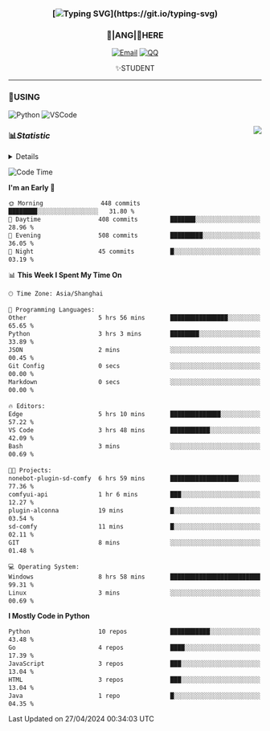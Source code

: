<div align="center">


### [![Typing SVG](https://readme-typing-svg.herokuapp.com?size=25&duration=2500&color=8C43EA&vCenter=true&width=200&height=40&lines=%F0%9F%8C%B1ANGJustinl%F0%9F%8C%B1+!)](https://git.io/typing-svg)


### 🥛|**ANG**|🥛HERE



[![Email](https://img.shields.io/badge/Email-ANGJustin@163.com-6A5ACD?style=flat-square&logoColor=fff)](mailto:ANGJustinl@163.com)
[![QQ](https://img.shields.io/badge/QQ-77139032-98FB98?style=flat-square&logoColor=fff)](https://qm.qq.com/cgi-bin/qm/qr?k=mcs-cON_aPNfc3hO8-H7lWJHDX-5nKr7&noverify=0)




✨STUDENT 

</div>

---

### 🎨USING

![Python](https://img.shields.io/badge/-Python-blue?style=flat-square&logo=Python&logoColor=fff)
![VSCode](https://img.shields.io/badge/-VSCode-blue?style=flat-square&logo=visualstudiocode&logoColor=fff)


<a href="#">
  <img align="right" src="https://github-readme-stats.vercel.app/api?username=ANGJustinl&count_private=true&show_icons=true&hide_border=true&bg_color=15,f2f7fd,E0EAFC" />
</a>




### 📊*Statistic* 

<details>

<p align="center">
   <img src="github-metrics.svg" alt="typing-svg">
</p>

[![Github activity graph](https://github-readme-activity-graph.angforever.top/graph?username=ANGJustinl&theme=dracula)](https://github.com/ANGJustinl/ANGJustinl)

</details>

<!--START_SECTION:waka-->
![Code Time](http://img.shields.io/badge/Code%20Time-37%20hrs%208%20mins-blue)

**I'm an Early 🐤** 

```text
🌞 Morning                448 commits         ████████░░░░░░░░░░░░░░░░░   31.80 % 
🌆 Daytime                408 commits         ███████░░░░░░░░░░░░░░░░░░   28.96 % 
🌃 Evening                508 commits         █████████░░░░░░░░░░░░░░░░   36.05 % 
🌙 Night                  45 commits          █░░░░░░░░░░░░░░░░░░░░░░░░   03.19 % 
```


📊 **This Week I Spent My Time On** 

```text
🕑︎ Time Zone: Asia/Shanghai

💬 Programming Languages: 
Other                    5 hrs 56 mins       ████████████████░░░░░░░░░   65.65 % 
Python                   3 hrs 3 mins        ████████░░░░░░░░░░░░░░░░░   33.89 % 
JSON                     2 mins              ░░░░░░░░░░░░░░░░░░░░░░░░░   00.45 % 
Git Config               0 secs              ░░░░░░░░░░░░░░░░░░░░░░░░░   00.00 % 
Markdown                 0 secs              ░░░░░░░░░░░░░░░░░░░░░░░░░   00.00 % 

🔥 Editors: 
Edge                     5 hrs 10 mins       ██████████████░░░░░░░░░░░   57.22 % 
VS Code                  3 hrs 48 mins       ███████████░░░░░░░░░░░░░░   42.09 % 
Bash                     3 mins              ░░░░░░░░░░░░░░░░░░░░░░░░░   00.69 % 

🐱‍💻 Projects: 
nonebot-plugin-sd-comfy  6 hrs 59 mins       ███████████████████░░░░░░   77.36 % 
comfyui-api              1 hr 6 mins         ███░░░░░░░░░░░░░░░░░░░░░░   12.27 % 
plugin-alconna           19 mins             █░░░░░░░░░░░░░░░░░░░░░░░░   03.54 % 
sd-comfy                 11 mins             █░░░░░░░░░░░░░░░░░░░░░░░░   02.11 % 
GIT                      8 mins              ░░░░░░░░░░░░░░░░░░░░░░░░░   01.48 % 

💻 Operating System: 
Windows                  8 hrs 58 mins       █████████████████████████   99.31 % 
Linux                    3 mins              ░░░░░░░░░░░░░░░░░░░░░░░░░   00.69 % 
```

**I Mostly Code in Python** 

```text
Python                   10 repos            ███████████░░░░░░░░░░░░░░   43.48 % 
Go                       4 repos             ████░░░░░░░░░░░░░░░░░░░░░   17.39 % 
JavaScript               3 repos             ███░░░░░░░░░░░░░░░░░░░░░░   13.04 % 
HTML                     3 repos             ███░░░░░░░░░░░░░░░░░░░░░░   13.04 % 
Java                     1 repo              █░░░░░░░░░░░░░░░░░░░░░░░░   04.35 % 
```




 Last Updated on 27/04/2024 00:34:03 UTC
<!--END_SECTION:waka-->
